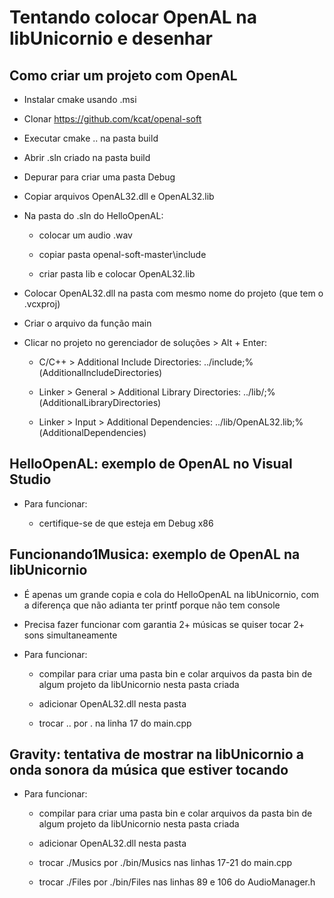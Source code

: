 # Tentando colocar OpenAL na libUnicornio e desenhar

## Como criar um projeto com OpenAL

* Instalar cmake usando .msi

* Clonar https://github.com/kcat/openal-soft

* Executar cmake .. na pasta build

* Abrir .sln criado na pasta build

* Depurar para criar uma pasta Debug

* Copiar arquivos OpenAL32.dll e OpenAL32.lib

* Na pasta do .sln do HelloOpenAL:

	* colocar um audio .wav

	* copiar pasta openal-soft-master\include

	* criar pasta lib e colocar OpenAL32.lib

* Colocar OpenAL32.dll na pasta com mesmo nome do projeto (que tem o .vcxproj)

* Criar o arquivo da função main

* Clicar no projeto no gerenciador de soluções > Alt + Enter:

	* C/C++ > Additional Include Directories: ../include;%(AdditionalIncludeDirectories)

	* Linker > General > Additional Library Directories: ../lib/;%(AdditionalLibraryDirectories)

	* Linker > Input > Additional Dependencies: ../lib/OpenAL32.lib;%(AdditionalDependencies)

## HelloOpenAL: exemplo de OpenAL no Visual Studio

* Para funcionar:

	* certifique-se de que esteja em Debug x86

## Funcionando1Musica: exemplo de OpenAL na libUnicornio

* É apenas um grande copia e cola do HelloOpenAL na libUnicornio, com a diferença que não adianta ter printf porque não tem console

* Precisa fazer funcionar com garantia 2+ músicas se quiser tocar 2+ sons simultaneamente

* Para funcionar:

	* compilar para criar uma pasta bin e colar arquivos da pasta bin de algum projeto da libUnicornio nesta pasta criada
	
	* adicionar OpenAL32.dll nesta pasta
	
	* trocar .. por . na linha 17 do main.cpp

## Gravity: tentativa de mostrar na libUnicornio a onda sonora da música que estiver tocando

* Para funcionar:

	* compilar para criar uma pasta bin e colar arquivos da pasta bin de algum projeto da libUnicornio nesta pasta criada
	
	* adicionar OpenAL32.dll nesta pasta
	
	* trocar ./Musics por ./bin/Musics nas linhas 17-21 do main.cpp
	
	* trocar ./Files por ./bin/Files nas linhas 89 e 106 do AudioManager.h
